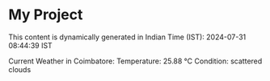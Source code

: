 # My Project

This content is dynamically generated in Indian Time (IST): 2024-07-31 08:44:39 IST


Current Weather in Coimbatore:
Temperature: 25.88 °C
Condition: scattered clouds
